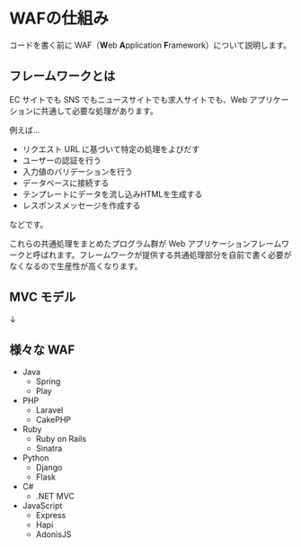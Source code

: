 # WAFの仕組み

コードを書く前に WAF（**W**eb **A**pplication **F**ramework）について説明します。

## フレームワークとは

EC サイトでも SNS でもニュースサイトでも求人サイトでも、Web アプリケーションに共通して必要な処理があります。

例えば…

* リクエスト URL に基づいて特定の処理をよびだす
* ユーザーの認証を行う
* 入力値のバリデーションを行う
* データベースに接続する
* テンプレートにデータを流し込みHTMLを生成する
* レスポンスメッセージを作成する

などです。

これらの共通処理をまとめたプログラム群が Web アプリケーションフレームワークと呼ばれます。フレームワークが提供する共通処理部分を自前で書く必要がなくなるので生産性が高くなります。

## MVC モデル

↓

## 様々な WAF

* Java
    * Spring
    * Play
* PHP
    * Laravel
    * CakePHP
* Ruby
    * Ruby on Rails
    * Sinatra
* Python
    * Django
    * Flask
* C#
    * .NET MVC
* JavaScript
    * Express
    * Hapi
    * AdonisJS



